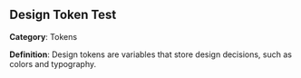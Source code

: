 ## Design Token Test 

**Category**: Tokens

**Definition**: Design tokens are variables that store design decisions, such as colors and typography.

